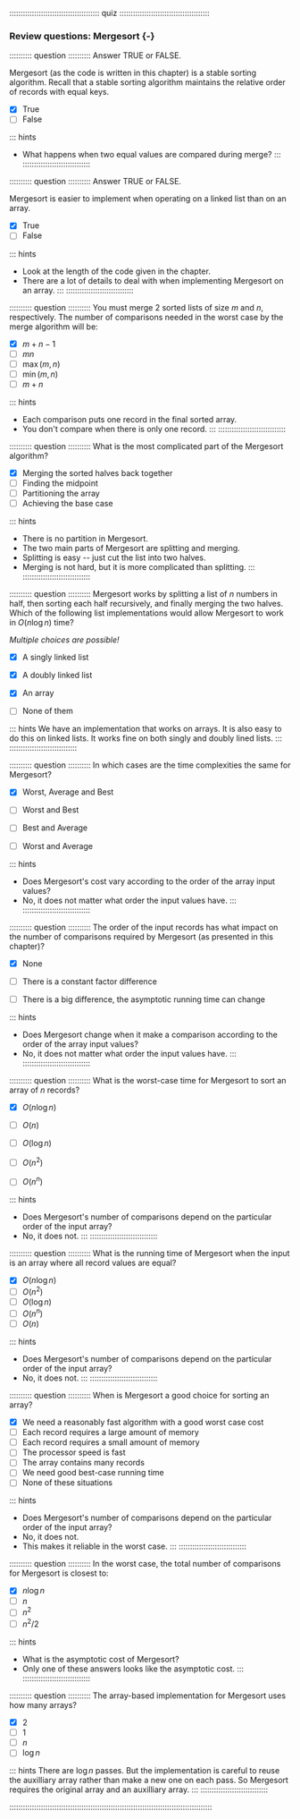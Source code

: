 
:::::::::::::::::::::::::::::::::::::::: quiz ::::::::::::::::::::::::::::::::::::::::
### Review questions: Mergesort {-}


:::::::::: question ::::::::::
Answer TRUE or FALSE.

Mergesort (as the code is written in this chapter)
is a stable sorting algorithm. Recall that a stable sorting
algorithm maintains the relative order of records with equal keys.

- [x] True
- [ ] False

::: hints
- What happens when two equal values are compared during merge?
:::
::::::::::::::::::::::::::::::



:::::::::: question ::::::::::
Answer TRUE or FALSE.

Mergesort is easier to implement when operating on a linked list than on an array.

- [x] True
- [ ] False

::: hints
- Look at the length of the code given in the chapter.
- There are a lot of details to deal with when implementing Mergesort on an array.
:::
::::::::::::::::::::::::::::::



:::::::::: question ::::::::::
You must merge 2 sorted lists of
size $m$ and $n$, respectively.
The number of comparisons needed in the worst case by the
merge algorithm will be:

- [x] $m+n-1$
- [ ] $mn$
- [ ] $\max(m,n)$
- [ ] $\min(m,n)$
- [ ] $m+n$

::: hints
- Each comparison puts one record in the final sorted array.
- You don't compare when there is only one record.
:::
::::::::::::::::::::::::::::::



:::::::::: question ::::::::::
What is the most complicated part of the Mergesort algorithm?

- [x] Merging the sorted halves back together
- [ ] Finding the midpoint
- [ ] Partitioning the array
- [ ] Achieving the base case

::: hints
- There is no partition in Mergesort.
- The two main parts of Mergesort are splitting and merging.
- Splitting is easy -- just cut the list into two halves.
- Merging is not hard, but it is more complicated than splitting.
:::
::::::::::::::::::::::::::::::



:::::::::: question ::::::::::
Mergesort works by splitting a list of $n$
numbers in half, then sorting each half recursively, and
finally merging the two halves.
Which of the following list implementations would allow
Mergesort to work in $O(n \log n)$ time?

*Multiple choices are possible!*

- [x] A singly linked list
- [x] A doubly linked list
- [x] An array
- [ ] None of them


::: hints
We have an implementation that works on arrays.
It is also easy to do this on linked lists.
It works fine on both singly and doubly lined lists.
:::
::::::::::::::::::::::::::::::



:::::::::: question ::::::::::
In which cases are the time complexities the same for Mergesort?

- [x] Worst, Average and Best
- [ ] Worst and Best
- [ ] Best and Average
- [ ] Worst and Average


::: hints
- Does Mergesort's cost vary according to the order of the array input values?
- No, it does not matter what order the input values have.
:::
::::::::::::::::::::::::::::::



:::::::::: question ::::::::::
The order of the input records has what
impact on the number of comparisons required by Mergesort
(as presented in this chapter)?

- [x] None
- [ ] There is a constant factor difference
- [ ] There is a big difference, the asymptotic running time can change


::: hints
- Does Mergesort change when it make a comparison according
to the order of the array input values?
- No, it does not matter what order the input values have.
:::
::::::::::::::::::::::::::::::



:::::::::: question ::::::::::
What is the worst-case time for Mergesort to sort an array of $n$ records?

- [x] $O(n \log n)$
- [ ] $O(n)$
- [ ] $O(\log n)$
- [ ] $O(n^2)$
- [ ] $O(n^n)$


::: hints
- Does Mergesort's number of comparisons depend on the particular order of the input array?
- No, it does not.
:::
::::::::::::::::::::::::::::::



:::::::::: question ::::::::::
What is the running time of Mergesort
when the input is an array where all record values are equal?

- [x] $O(n \log n)$
- [ ] $O(n^2)$
- [ ] $O(\log n)$
- [ ] $O(n ^ n)$
- [ ] $O(n)$

::: hints
- Does Mergesort's number of comparisons depend on the particular order of the input array?
- No, it does not.
:::
::::::::::::::::::::::::::::::



:::::::::: question ::::::::::
When is Mergesort a good choice for sorting an array?

- [x] We need a reasonably fast algorithm with a good worst case cost
- [ ] Each record requires a large amount of memory
- [ ] Each record requires a small amount of memory
- [ ] The processor speed is fast
- [ ] The array contains many records
- [ ] We need good best-case running time
- [ ] None of these situations

::: hints
- Does Mergesort's number of comparisons depend on the particular order of the input array?
- No, it does not.
- This makes it reliable in the worst case.
:::
::::::::::::::::::::::::::::::



:::::::::: question ::::::::::
In the worst case, the total number of comparisons for Mergesort is closest to:
- [x] $n \log n$
- [ ] $n$
- [ ] $n^2$
- [ ] $n^2/2$

::: hints
- What is the asymptotic cost of Mergesort?
- Only one of these answers looks like the asymptotic cost.
:::
::::::::::::::::::::::::::::::



:::::::::: question ::::::::::
The array-based implementation for Mergesort uses how many arrays?

- [x] $2$
- [ ] $1$
- [ ] $n$
- [ ] $\log n$

::: hints
There are $\log n$ passes.
But the implementation is careful to reuse the auxilliary array rather than make a new one on each pass.
So Mergesort requires the original array and an auxilliary array.
:::
::::::::::::::::::::::::::::::

::::::::::::::::::::::::::::::::::::::::::::::::::::::::::::::::::::::::::::::::::::::::::

